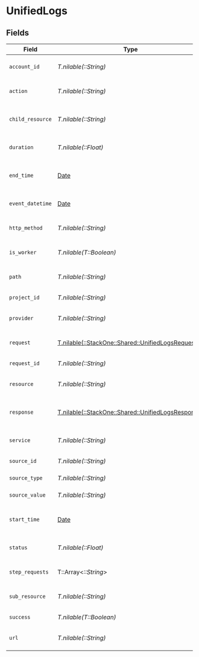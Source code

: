 # UnifiedLogs


## Fields

| Field                                                                                            | Type                                                                                             | Required                                                                                         | Description                                                                                      | Example                                                                                          |
| ------------------------------------------------------------------------------------------------ | ------------------------------------------------------------------------------------------------ | ------------------------------------------------------------------------------------------------ | ------------------------------------------------------------------------------------------------ | ------------------------------------------------------------------------------------------------ |
| `account_id`                                                                                     | *T.nilable(::String)*                                                                            | :heavy_minus_sign:                                                                               | The account ID of the request                                                                    | 45355976281015164504                                                                             |
| `action`                                                                                         | *T.nilable(::String)*                                                                            | :heavy_minus_sign:                                                                               | The requested action                                                                             | download                                                                                         |
| `child_resource`                                                                                 | *T.nilable(::String)*                                                                            | :heavy_minus_sign:                                                                               | The requested child resource                                                                     | time-off                                                                                         |
| `duration`                                                                                       | *T.nilable(::Float)*                                                                             | :heavy_minus_sign:                                                                               | The request duration in milliseconds                                                             | 356                                                                                              |
| `end_time`                                                                                       | [Date](https://ruby-doc.org/stdlib-2.6.1/libdoc/date/rdoc/Date.html)                             | :heavy_minus_sign:                                                                               | The request end time ISO8601 date string                                                         | 2021-01-01T00:00:00Z                                                                             |
| `event_datetime`                                                                                 | [Date](https://ruby-doc.org/stdlib-2.6.1/libdoc/date/rdoc/Date.html)                             | :heavy_minus_sign:                                                                               | The event ISO8601 date string                                                                    | 2021-01-01T00:00:00Z                                                                             |
| `http_method`                                                                                    | *T.nilable(::String)*                                                                            | :heavy_minus_sign:                                                                               | The requested HTTP method                                                                        | get                                                                                              |
| `is_worker`                                                                                      | *T.nilable(T::Boolean)*                                                                          | :heavy_minus_sign:                                                                               | The asynchronous worker flag                                                                     | false                                                                                            |
| `path`                                                                                           | *T.nilable(::String)*                                                                            | :heavy_minus_sign:                                                                               | The requested path                                                                               | /unified/hris/employees                                                                          |
| `project_id`                                                                                     | *T.nilable(::String)*                                                                            | :heavy_minus_sign:                                                                               | The project ID of the request                                                                    | dev-project-68574                                                                                |
| `provider`                                                                                       | *T.nilable(::String)*                                                                            | :heavy_minus_sign:                                                                               | The requested provider                                                                           | planday                                                                                          |
| `request`                                                                                        | [T.nilable(::StackOne::Shared::UnifiedLogsRequest)](../../models/shared/unifiedlogsrequest.md)   | :heavy_minus_sign:                                                                               | The advanced log request data                                                                    |                                                                                                  |
| `request_id`                                                                                     | *T.nilable(::String)*                                                                            | :heavy_minus_sign:                                                                               | The request ID                                                                                   | adbf752f-6457-4ddd-89b3-98ae2252b83b                                                             |
| `resource`                                                                                       | *T.nilable(::String)*                                                                            | :heavy_minus_sign:                                                                               | The requested resource                                                                           | employees                                                                                        |
| `response`                                                                                       | [T.nilable(::StackOne::Shared::UnifiedLogsResponse)](../../models/shared/unifiedlogsresponse.md) | :heavy_minus_sign:                                                                               | The advanced log response data                                                                   |                                                                                                  |
| `service`                                                                                        | *T.nilable(::String)*                                                                            | :heavy_minus_sign:                                                                               | The requested service                                                                            | hris                                                                                             |
| `source_id`                                                                                      | *T.nilable(::String)*                                                                            | :heavy_minus_sign:                                                                               | The requests source ID                                                                           | 1234567890                                                                                       |
| `source_type`                                                                                    | *T.nilable(::String)*                                                                            | :heavy_minus_sign:                                                                               | The requests source type                                                                         | DASHBOARD                                                                                        |
| `source_value`                                                                                   | *T.nilable(::String)*                                                                            | :heavy_minus_sign:                                                                               | The requests source value                                                                        | ACCOUNT_TESTER                                                                                   |
| `start_time`                                                                                     | [Date](https://ruby-doc.org/stdlib-2.6.1/libdoc/date/rdoc/Date.html)                             | :heavy_minus_sign:                                                                               | The request start time ISO8601 date string                                                       | 2021-01-01T00:00:00Z                                                                             |
| `status`                                                                                         | *T.nilable(::Float)*                                                                             | :heavy_minus_sign:                                                                               | The requests response status code                                                                | 200                                                                                              |
| `step_requests`                                                                                  | T::Array<*::String*>                                                                             | :heavy_minus_sign:                                                                               | The list of provider requests                                                                    | Account Tester                                                                                   |
| `sub_resource`                                                                                   | *T.nilable(::String)*                                                                            | :heavy_minus_sign:                                                                               | The requested sub resource                                                                       | documents                                                                                        |
| `success`                                                                                        | *T.nilable(T::Boolean)*                                                                          | :heavy_minus_sign:                                                                               | The request success flag                                                                         | true                                                                                             |
| `url`                                                                                            | *T.nilable(::String)*                                                                            | :heavy_minus_sign:                                                                               | The requested URL                                                                                | https://api.stackone.com/unified/hris/employees?raw=false                                        |